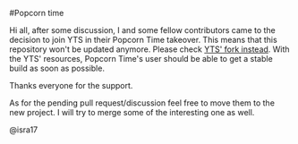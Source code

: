#Popcorn time

Hi all, after some discussion, I and some fellow contributors came to the decision to join YTS in their Popcorn Time takeover. This means that this repository won't be updated anymore. Please check [YTS' fork instead](https://github.com/Yify/popcorn-app). With the YTS' resources, Popcorn Time's user should be able to get a stable build as soon as possible.

Thanks everyone for the support.

As for the pending pull request/discussion feel free to move them to the new project. I will try to merge some of the interesting one as well.

@isra17
